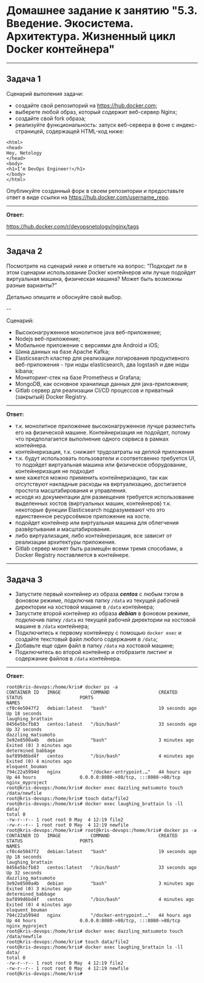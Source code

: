 # Домашнее задание к занятию "5.3. Введение. Экосистема. Архитектура. Жизненный цикл Docker контейнера"

---

## Задача 1

Сценарий выполения задачи:

- создайте свой репозиторий на https://hub.docker.com;
- выберете любой образ, который содержит веб-сервер Nginx;
- создайте свой fork образа;
- реализуйте функциональность:
запуск веб-сервера в фоне с индекс-страницей, содержащей HTML-код ниже:
```
<html>
<head>
Hey, Netology
</head>
<body>
<h1>I’m DevOps Engineer!</h1>
</body>
</html>
```
Опубликуйте созданный форк в своем репозитории и предоставьте ответ в виде ссылки на https://hub.docker.com/username_repo.

---
**Ответ:**

https://hub.docker.com/r/devopsnetology/nginx/tags

---

## Задача 2

Посмотрите на сценарий ниже и ответьте на вопрос:
"Подходит ли в этом сценарии использование Docker контейнеров или лучше подойдет виртуальная машина, физическая машина? Может быть возможны разные варианты?"

Детально опишите и обоснуйте свой выбор.

--

Сценарий:

- Высоконагруженное монолитное java веб-приложение;
- Nodejs веб-приложение;
- Мобильное приложение c версиями для Android и iOS;
- Шина данных на базе Apache Kafka;
- Elasticsearch кластер для реализации логирования продуктивного веб-приложения - три ноды elasticsearch, два logstash и две ноды kibana;
- Мониторинг-стек на базе Prometheus и Grafana;
- MongoDB, как основное хранилище данных для java-приложения;
- Gitlab сервер для реализации CI/CD процессов и приватный (закрытый) Docker Registry.

---
**Ответ:**

- т.к. монолитное приложение высоконагруженное лучше разместить его на физической машине. Контейнеризация не подойдет, потому что предполагается выполнение одного сервиса в рамках контейнера.
- контейнеризация, т.к. снижает трудозатраты на деплой приложения
- т.к. будут использовать пользователи и соответсвенно требуется UI, то подойдет виртуальная машина или физическое оборудование, контейнеризация не подходит
- мне кажется можно применить контейнеризацию, так как отсутствуют накладные расходы на виртуализацию, достигается простота масштабирования и управления. 
- исходя из документации для размещения требуется использование выделенных хостов (виртуальных машин, контейнеров) т.к. некоторые функции Elasticsearch подразумевают что это единственное ресурсоёмкое приложение на хосте.
- подойдет контейнер или виртуальная машина для облегчения развёртывания и масштабирования.
- либо виртуализация, либо контейнеризация, все зависит от реализации архитектуры приложения.
-  Gitlab сервер  может быть размещён всеми тремя способами, а Docker Registry поставляется в контейнере.

---

## Задача 3

- Запустите первый контейнер из образа ***centos*** c любым тэгом в фоновом режиме, подключив папку ```/data``` из текущей рабочей директории на хостовой машине в ```/data``` контейнера;
- Запустите второй контейнер из образа ***debian*** в фоновом режиме, подключив папку ```/data``` из текущей рабочей директории на хостовой машине в ```/data``` контейнера;
- Подключитесь к первому контейнеру с помощью ```docker exec``` и создайте текстовый файл любого содержания в ```/data```;
- Добавьте еще один файл в папку ```/data``` на хостовой машине;
- Подключитесь во второй контейнер и отобразите листинг и содержание файлов в ```/data``` контейнера.



---
**Ответ:**
```
root@kris-devops:/home/kris# docker ps -a
CONTAINER ID   IMAGE           COMMAND                  CREATED          STATUS                     PORTS                                   NAMES
cf0c4e5047f2   debian:latest   "bash"                   19 seconds ago   Up 18 seconds                                                      laughing_brattain
0456e5bcfb83   centos:latest   "/bin/bash"              33 seconds ago   Up 32 seconds                                                      dazzling_matsumoto
3e92e8500a4b   debian          "bash"                   3 minutes ago    Exited (0) 3 minutes ago                                           determined_babbage
baf899d6bd4f   centos          "/bin/bash"              4 minutes ago    Exited (0) 4 minutes ago                                           eloquent_bouman
794c22a5994d   nginx           "/docker-entrypoint.…"   44 hours ago     Up 44 hours                0.0.0.0:8080->80/tcp, :::8080->80/tcp   nginx_myproject
root@kris-devops:/home/kris# docker exec dazzling_matsumoto touch /data/newfile
root@kris-devops:/home/kris# touch data/file2
root@kris-devops:/home/kris# docker exec laughing_brattain ls -ll data/
total 0
-rw-r--r-- 1 root root 0 May  4 12:19 file2
-rw-r--r-- 1 root root 0 May  4 12:19 newfile
root@kris-devops:/home/kris# root@kris-devops:/home/kris# docker ps -a
CONTAINER ID   IMAGE           COMMAND                  CREATED          STATUS                     PORTS                                   NAMES
cf0c4e5047f2   debian:latest   "bash"                   19 seconds ago   Up 18 seconds                                                      laughing_brattain
0456e5bcfb83   centos:latest   "/bin/bash"              33 seconds ago   Up 32 seconds                                                      dazzling_matsumoto
3e92e8500a4b   debian          "bash"                   3 minutes ago    Exited (0) 3 minutes ago                                           determined_babbage
baf899d6bd4f   centos          "/bin/bash"              4 minutes ago    Exited (0) 4 minutes ago                                           eloquent_bouman
794c22a5994d   nginx           "/docker-entrypoint.…"   44 hours ago     Up 44 hours                0.0.0.0:8080->80/tcp, :::8080->80/tcp   nginx_myproject
root@kris-devops:/home/kris# docker exec dazzling_matsumoto touch /data/newfile
root@kris-devops:/home/kris# touch data/file2
root@kris-devops:/home/kris# docker exec laughing_brattain ls -ll data/
total 0
-rw-r--r-- 1 root root 0 May  4 12:19 file2
-rw-r--r-- 1 root root 0 May  4 12:19 newfile
root@kris-devops:/home/kris#
```

